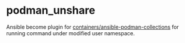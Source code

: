 # podman_unshare

Ansible become plugin for [containers/ansible-podman-collections](https://github.com/containers/ansible-podman-collections) for running command under modified user namespace.
